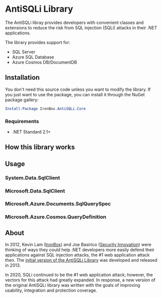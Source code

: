 # AntiSQLi Library
The AntiSQLi libray provides developers with convenient classes and extensions to reduce the risk from SQL injection (SQLi) attacks in their .NET applications.

The library provides support for:

- SQL Server
- Azure SQL Database
- Azure Cosmos DB/DocumentDB

## Installation

You don't need this source code unless you want to modify the library. If you just want to use the package, you can install it through the NuGet package gallery:

```powershell
Install-Package IronBox.AntiSQLi.Core
```

### Requirements

- .NET Standard 2.1+

## How this library works


## Usage


### System.Data.SqlClient


### Microsoft.Data.SqlClient



### Microsoft.Azure.Documents.SqlQuerySpec


### Microsoft.Azure.Cosmos.QueryDefinition

## About
In 2012, Kevin Lam ([IronBox](https://www.ironbox.io)) and Joe Basirico ([Security Innovation](https://www.securityinnovation.com)) were thinking of ways they could help .NET developers more easily defend their applications against SQL injection attacks, the #1 web application attack then. The [initial version of the AntiSQLi Library](https://github.com/IronBox/AntiSQLi) was developed and released in 2013.

In 2020, SQLi continued to be the #1 web application attack; however, the vectors for this attack had greatly expanded. In response, a new version of the original AntiSQLi library was written with the goals of improving usability, integration and protection coverage.
